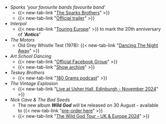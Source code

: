 #
- _Sparks 'your favourite bands favourite band'_
  - {{< new-tab-link "[The Sparks Brothers](https://www.imdb.com/title/tt8610436/)" >}}
  - {{< new-tab-link "[Official trailer](https://www.imdb.com/video/vi1807859737/)" >}}
- _Interpol_
  - {{< new-tab-link "[Touring Europe](https://twitter.com/Interpol/status/1782319169746207097)" >}} to mark the 20th anniversary of **_'Antics'_**
- _The Motors_
  - Old Grey Whistle Test (1978): {{< new-tab-link "[Dancing The Night Away](https://www.youtube.com/watch?v=a8X1EKyhLHw)" >}}
- _Art School Dancing_ 
  - {{< new-tab-link "[Official Facebook Group](https://www.facebook.com/groups/111016498936043)" >}}
  - {{< new-tab-link "[Show archive](https://unlistenablerubbish.wordpress.com)" >}}
- _Teskey Brothers_ 
  - {{< new-tab-link "[180 Grams podcast](https://open.spotify.com/show/5n49kEwq2st3GST82veWoI)" >}}
- _The Vintage Explosion_
  - {{< new-tab-link "[Live at Usher Hall, Edinburgh - November 2024](https://www.usherhall.co.uk/whats-on/vintage-explosion)" >}}
- _Nick Cave & The Bad Seeds_
  - The new album **_Wild God_** will be released on 30 August - available to {{< new-tab-link "[pre-order here](https://linktr.ee/nickcave)" >}}
  - {{< new-tab-link "[The Wild God Tour - UK & Europe 2024](https://www.nickcave.com/tour-dates/)" >}}